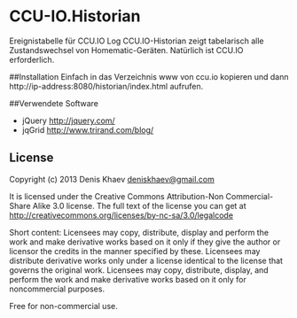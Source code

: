 CCU-IO.Historian
================

Ereignistabelle für CCU.IO Log
CCU.IO-Historian zeigt tabelarisch alle Zustandswechsel von Homematic-Geräten.
Natürlich ist CCU.IO erforderlich.

##Installation
Einfach in das Verzeichnis www von ccu.io kopieren und dann http://ip-address:8080/historian/index.html aufrufen.

##Verwendete Software
* jQuery http://jquery.com/
* jqGrid http://www.trirand.com/blog/


## License
Copyright (c) 2013 Denis Khaev deniskhaev@gmail.com
 
It is licensed under the Creative Commons Attribution-Non Commercial-Share Alike 3.0 license.
The full text of the license you can get at http://creativecommons.org/licenses/by-nc-sa/3.0/legalcode
 
Short content:
Licensees may copy, distribute, display and perform the work and make derivative works based on it only if they give the author or licensor the credits in the manner specified by these.
Licensees may distribute derivative works only under a license identical to the license that governs the original work.
Licensees may copy, distribute, display, and perform the work and make derivative works based on it only for noncommercial purposes.
 
Free for non-commercial use. 
 